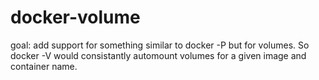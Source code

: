 # docker-volume
goal: add support for something similar to docker -P but for volumes. So docker -V would consistantly automount volumes for a given image and container name.
